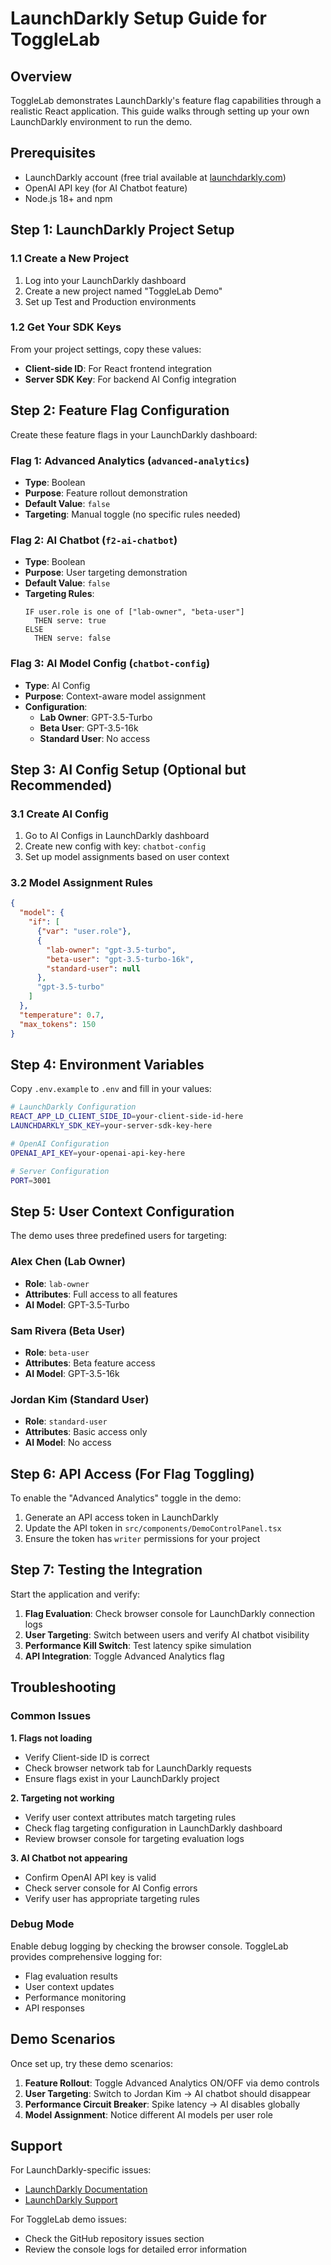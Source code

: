 # LaunchDarkly Setup Guide for ToggleLab

## Overview
ToggleLab demonstrates LaunchDarkly's feature flag capabilities through a realistic React application. This guide walks through setting up your own LaunchDarkly environment to run the demo.

## Prerequisites
- LaunchDarkly account (free trial available at [launchdarkly.com](https://launchdarkly.com))
- OpenAI API key (for AI Chatbot feature)
- Node.js 18+ and npm

## Step 1: LaunchDarkly Project Setup

### 1.1 Create a New Project
1. Log into your LaunchDarkly dashboard
2. Create a new project named "ToggleLab Demo"
3. Set up Test and Production environments

### 1.2 Get Your SDK Keys
From your project settings, copy these values:
- **Client-side ID**: For React frontend integration
- **Server SDK Key**: For backend AI Config integration

## Step 2: Feature Flag Configuration

Create these feature flags in your LaunchDarkly dashboard:

### Flag 1: Advanced Analytics (`advanced-analytics`)
- **Type**: Boolean
- **Purpose**: Feature rollout demonstration
- **Default Value**: `false`
- **Targeting**: Manual toggle (no specific rules needed)

### Flag 2: AI Chatbot (`f2-ai-chatbot`)
- **Type**: Boolean
- **Purpose**: User targeting demonstration
- **Default Value**: `false`
- **Targeting Rules**:
  ```
  IF user.role is one of ["lab-owner", "beta-user"]
    THEN serve: true
  ELSE
    THEN serve: false
  ```

### Flag 3: AI Model Config (`chatbot-config`)
- **Type**: AI Config
- **Purpose**: Context-aware model assignment
- **Configuration**:
  - **Lab Owner**: GPT-3.5-Turbo
  - **Beta User**: GPT-3.5-16k
  - **Standard User**: No access

## Step 3: AI Config Setup (Optional but Recommended)

### 3.1 Create AI Config
1. Go to AI Configs in LaunchDarkly dashboard
2. Create new config with key: `chatbot-config`
3. Set up model assignments based on user context

### 3.2 Model Assignment Rules
```json
{
  "model": {
    "if": [
      {"var": "user.role"},
      {
        "lab-owner": "gpt-3.5-turbo",
        "beta-user": "gpt-3.5-turbo-16k",
        "standard-user": null
      },
      "gpt-3.5-turbo"
    ]
  },
  "temperature": 0.7,
  "max_tokens": 150
}
```

## Step 4: Environment Variables

Copy `.env.example` to `.env` and fill in your values:

```bash
# LaunchDarkly Configuration
REACT_APP_LD_CLIENT_SIDE_ID=your-client-side-id-here
LAUNCHDARKLY_SDK_KEY=your-server-sdk-key-here

# OpenAI Configuration
OPENAI_API_KEY=your-openai-api-key-here

# Server Configuration
PORT=3001
```

## Step 5: User Context Configuration

The demo uses three predefined users for targeting:

### Alex Chen (Lab Owner)
- **Role**: `lab-owner`
- **Attributes**: Full access to all features
- **AI Model**: GPT-3.5-Turbo

### Sam Rivera (Beta User)
- **Role**: `beta-user`
- **Attributes**: Beta feature access
- **AI Model**: GPT-3.5-16k

### Jordan Kim (Standard User)
- **Role**: `standard-user`
- **Attributes**: Basic access only
- **AI Model**: No access

## Step 6: API Access (For Flag Toggling)

To enable the "Advanced Analytics" toggle in the demo:

1. Generate an API access token in LaunchDarkly
2. Update the API token in `src/components/DemoControlPanel.tsx`
3. Ensure the token has `writer` permissions for your project

## Step 7: Testing the Integration

Start the application and verify:

1. **Flag Evaluation**: Check browser console for LaunchDarkly connection logs
2. **User Targeting**: Switch between users and verify AI chatbot visibility
3. **Performance Kill Switch**: Test latency spike simulation
4. **API Integration**: Toggle Advanced Analytics flag

## Troubleshooting

### Common Issues

**1. Flags not loading**
- Verify Client-side ID is correct
- Check browser network tab for LaunchDarkly requests
- Ensure flags exist in your LaunchDarkly project

**2. Targeting not working**
- Verify user context attributes match targeting rules
- Check flag targeting configuration in LaunchDarkly dashboard
- Review browser console for targeting evaluation logs

**3. AI Chatbot not appearing**
- Confirm OpenAI API key is valid
- Check server console for AI Config errors
- Verify user has appropriate targeting rules

### Debug Mode

Enable debug logging by checking the browser console. ToggleLab provides comprehensive logging for:
- Flag evaluation results
- User context updates
- Performance monitoring
- API responses

## Demo Scenarios

Once set up, try these demo scenarios:

1. **Feature Rollout**: Toggle Advanced Analytics ON/OFF via demo controls
2. **User Targeting**: Switch to Jordan Kim → AI chatbot should disappear
3. **Performance Circuit Breaker**: Spike latency → AI disables globally
4. **Model Assignment**: Notice different AI models per user role

## Support

For LaunchDarkly-specific issues:
- [LaunchDarkly Documentation](https://docs.launchdarkly.com/)
- [LaunchDarkly Support](https://support.launchdarkly.com/)

For ToggleLab demo issues:
- Check the GitHub repository issues section
- Review the console logs for detailed error information